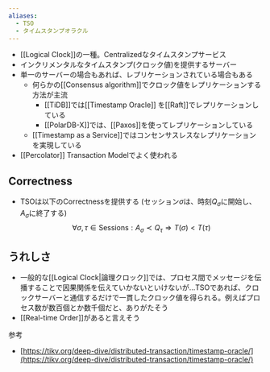 ```yaml
---
aliases:
  - TSO
  - タイムスタンプオラクル
---
```

- [[Logical Clock]]の一種。Centralizedなタイムスタンプサービス
- インクリメンタルなタイムスタンプ(クロック値)を提供するサーバー
- 単一のサーバーの場合もあれば、レプリケーションされている場合もある
	- 何らかの[[Consensus algorithm]]でクロック値をレプリケーションする方法が主流
		- [[TiDB]]では[[Timestamp Oracle]] を[[Raft]]でレプリケーションしている
		- [[PolarDB-X]]では、[[Paxos]]を使ってレプリケーションしている
	- [[Timestamp as a Service]]ではコンセンサスレスなレプリケーションを実現している
- [[Percolator]] Transaction Modelでよく使われる

## Correctness
- TSOは以下のCorrectnessを提供する (セッション$\sigma$は、時刻$Q_\sigma$に開始し、$A_\sigma$に終了する)
$$ \forall{\sigma, \tau \in \text{Sessions}}: A_{\sigma} \prec Q_{\tau} \Longrightarrow T(\sigma) < T(\tau) $$

## うれしさ
- 一般的な[[Logical Clock|論理クロック]]では、プロセス間でメッセージを伝播することで因果関係を伝えていかないといけないが…TSOであれば、クロックサーバーと通信するだけで一貫したクロック値を得られる。例えばプロセス数が数百個とか数千個だと、ありがたそう
- [[Real-time Order]]があると言えそう

参考
- [https://tikv.org/deep-dive/distributed-transaction/timestamp-oracle/](https://tikv.org/deep-dive/distributed-transaction/timestamp-oracle/)
